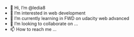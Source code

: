 - 👋 Hi, I’m @ledia8
- 👀 I’m interested in web development
- 🌱 I’m currently learning in FWD on udacity web advanced 
- 💞️ I’m looking to collaborate on ...
- 📫 How to reach me ...

<!---
ledia8/ledia8 is a ✨ special ✨ repository because its `README.md` (this file) appears on your GitHub profile.
You can click the Preview link to take a look at your changes.
--->
